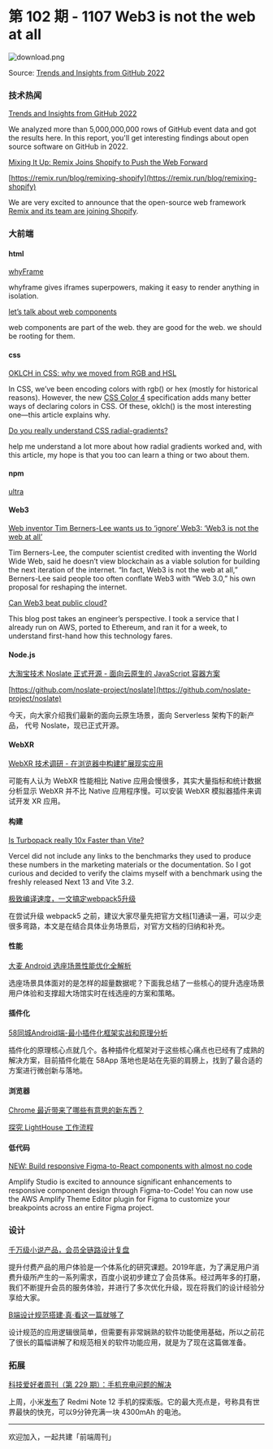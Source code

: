 # 第 102 期 - 1107 Web3 is not the web at all
![download.png](https://cdn.nlark.com/yuque/0/2022/png/85771/1667779576455-5bd6e6c5-4211-40b0-a89b-b976cbb926b5.png#averageHue=%233a3e45&clientId=u19a5c3f9-02ec-4&crop=0&crop=0&crop=1&crop=1&from=ui&height=379&id=u9d4603b6&margin=%5Bobject%20Object%5D&name=download.png&originHeight=630&originWidth=1018&originalType=binary&ratio=1&rotation=0&showTitle=false&size=79137&status=done&style=none&taskId=u3041d5d7-c7e1-4897-a1e0-8c55c7fa11d&title=&width=613)

Source: [Trends and Insights from GitHub 2022](https://ossinsight.io/2022)

### 技术热闻
[Trends and Insights from GitHub 2022](https://ossinsight.io/2022)

We analyzed more than 5,000,000,000 rows of GitHub event data and got the results here. In this report, you'll get interesting findings about open source software on GitHub in 2022.

[Mixing It Up: Remix Joins Shopify to Push the Web Forward](https://shopify.engineering/remix-joins-shopify)

[https://remix.run/blog/remixing-shopify](https://remix.run/blog/remixing-shopify)

We are very excited to announce that the open-source web framework [Remix and its team are joining Shopify](https://remix.run/blog/remixing-shopify).

### 大前端
#### html
[whyFrame](https://whyframe.dev/)

whyframe gives iframes superpowers, making it easy to render anything in isolation.

[let’s talk about web components](https://bradfrost.com/blog/post/lets-talk-about-web-components/)

web components are part of the web. they are good for the web. we should be rooting for them.

#### css
[OKLCH in CSS: why we moved from RGB and HSL](https://evilmartians.com/chronicles/oklch-in-css-why-quit-rgb-hsl)

In CSS, we’ve been encoding colors with rgb() or hex (mostly for historical reasons). However, the new [CSS Color 4](https://www.w3.org/TR/css-color-4/) specification adds many better ways of declaring colors in CSS. Of these, oklch() is the most interesting one—this article explains why.

[Do you really understand CSS radial-gradients?](https://patrickbrosset.com/articles/2022-10-24-do-you-really-understand-CSS-radial-gradients)

help me understand a lot more about how radial gradients worked and, with this article, my hope is that you too can learn a thing or two about them.

#### npm
[ultra](https://ultrapkg.dev/)

#### Web3
[Web inventor Tim Berners-Lee wants us to ‘ignore’ Web3: ‘Web3 is not the web at all’](https://www.cnbc.com/2022/11/04/web-inventor-tim-berners-lee-wants-us-to-ignore-web3.html)

Tim Berners-Lee, the computer scientist credited with inventing the World Wide Web, said he doesn’t view blockchain as a viable solution for building the next iteration of the internet. “In fact, Web3 is not the web at all,” Berners-Lee said people too often conflate Web3 with “Web 3.0,” his own proposal for reshaping the internet.

[Can Web3 beat public cloud?](https://blog.scottlogic.com/2022/10/31/can-web3-beat-the-cloud.html)

This blog post takes an engineer’s perspective. I took a service that I already run on AWS, ported to Ethereum, and ran it for a week, to understand first-hand how this technology fares.

#### Node.js
[大淘宝技术 Noslate 正式开源 - 面向云原生的 JavaScript 容器方案](https://mp.weixin.qq.com/s/pfqGBzDmawl58qyq7W7_UQ)

[https://github.com/noslate-project/noslate](https://github.com/noslate-project/noslate)

今天，向大家介绍我们最新的面向云原生场景，面向 Serverless 架构下的新产品， 代号 Noslate，现已正式开源。

#### WebXR
[WebXR 技术调研 - 在浏览器中构建扩展现实应用](https://mp.weixin.qq.com/s/i9uduikZQbwLegIqasyRJA)

可能有人认为 WebXR 性能相比 Native 应用会慢很多，其实大量指标和统计数据分析显示 WebXR 并不比 Native 应用程序慢。可以安装 WebXR 模拟器插件来调试开发 XR 应用。

#### 构建
[Is Turbopack really 10x Faster than Vite?](https://github.com/yyx990803/vite-vs-next-turbo-hmr/discussions/8)

Vercel did not include any links to the benchmarks they used to produce these numbers in the marketing materials or the documentation. So I got curious and decided to verify the claims myself with a benchmark using the freshly released Next 13 and Vite 3.2.

[极致编译速度，一文搞定webpack5升级](https://mp.weixin.qq.com/s/t2c1z-xN4p3-BN2Jnibj3Q)

在尝试升级 webpack5 之前，建议大家尽量先把官方文档[1]通读一遍，可以少走很多弯路，本文是在结合具体业务场景后，对官方文档的归纳和补充。

#### 性能
[大麦 Android 选座场景性能优化全解析](https://mp.weixin.qq.com/s/9Kq2YJqYbH_6cBkMRwW4mQ)

选座场景具体面对的是怎样的超量数据呢？下面我总结了一些核心的提升选座场景用户体验和支撑超大场馆实时在线选座的方案和策略。

#### 插件化
[58同城Android端-最小插件化框架实战和原理分析](https://mp.weixin.qq.com/s/zKpjaHPMjKYjqBd4co4Itg)

插件化的原理核心点就几个。各种插件化框架对于这些核心痛点也已经有了成熟的解决方案，目前插件化能在 58App 落地也是站在先驱的肩膀上，找到了最合适的方案进行微创新与落地。

#### 浏览器
[Chrome 最近带来了哪些有意思的新东西？](https://mp.weixin.qq.com/s/6Rr1UfMTa-Y6H7_VAtv0aw)

[探究 LightHouse 工作流程](https://mp.weixin.qq.com/s/DUZUHataXTSX_1uvInJcnA)

#### 低代码
[NEW: Build responsive Figma-to-React components with almost no code](https://aws.amazon.com/blogs/mobile/new-build-responsive-figma-to-react-components-with-almost-no-code/)

Amplify Studio is excited to announce significant enhancements to responsive component design through Figma-to-Code! You can now use the AWS Amplify Theme Editor plugin for Figma to customize your breakpoints across an entire Figma project.

### 设计
[千万级小说产品，会员全链路设计复盘](https://mp.weixin.qq.com/s/l3hxnqFNTJ-In3H91eu_Lw)

提升付费产品的用户体验是一个体系化的研究课题。2019年底，为了满足用户消费升级所产生的一系列需求，百度小说初步建立了会员体系。经过两年多的打磨，我们不断提升会员的服务体验，并进行了多次优化升级，现在将我们的设计经验分享给大家。

[B端设计规范搭建·真·看这一篇就够了](https://mp.weixin.qq.com/s/OUWd9aX0sJRSnsfBqSwQnw)

设计规范的应用逻辑很简单，但需要有非常娴熟的软件功能使用基础，所以之前花了很长的篇幅讲解了和规范相关的软件功能应用，就是为了现在这篇做准备。

### 拓展
[科技爱好者周刊（第 229 期）：手机充电问题的解决](http://www.ruanyifeng.com/blog/2022/11/weekly-issue-229.html)

上周，小米[发布](https://m.21jingji.com/article/20221027/herald/c4b4fa8fa8962a50fa416fccf43dacaf.html)了 Redmi Note 12 手机的探索版。它的最大亮点是，号称具有世界最快的快充，可以9分钟充满一块 4300mAh 的电池。

---

欢迎加入，一起共建「前端周刊」

